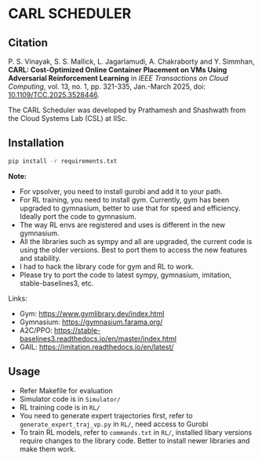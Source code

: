 # CARL SCHEDULER

## Citation
P. S. Vinayak, S. S. Mallick, L. Jagarlamudi, A. Chakraborty and Y. Simmhan, **CARL: Cost-Optimized Online Container Placement on VMs Using Adversarial Reinforcement Learning** in *IEEE Transactions on Cloud Computing*, vol. 13, no. 1, pp. 321-335, Jan.-March 2025, doi: [10.1109/TCC.2025.3528446](10.1109/TCC.2025.3528446).

The CARL Scheduler was developed by Prathamesh and Shashwath from the Cloud Systems Lab (CSL) at IISc.

## Installation

```bash
pip install -r requirements.txt
```

**Note:**

- For vpsolver, you need to install gurobi and add it to your path.
- For RL training, you need to install gym. Currently, gym has been upgraded to gymnasium, better to use that for speed and efficiency. Ideally port the code to gymnasium.
- The way RL envs are registered and uses is different in the new gymnasium.
- All the libraries such as sympy and all are upgraded, the current code is using the older versions. Best to port them to access the new features and stability.
- I had to hack the library code for gym and RL to work.
- Please try to port the code to latest sympy, gymnasium, imitation, stable-baselines3, etc.

Links:

- Gym: https://www.gymlibrary.dev/index.html
- Gymnasium: https://gymnasium.farama.org/
- A2C/PPO: https://stable-baselines3.readthedocs.io/en/master/index.html
- GAIL: https://imitation.readthedocs.io/en/latest/

## Usage

- Refer Makefile for evaluation
- Simulator code is in `Simulator/`
- RL training code is in `RL/`
- You need to generate expert trajectories first, refer to `generate_expert_traj_vp.py` in `RL/`, need access to Gurobi
- To train RL models, refer to `commands.txt` in `RL/`, installed libary versions require changes to the library code. Better to install newer libraries and make them work.
